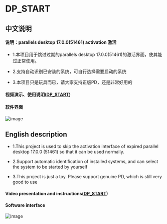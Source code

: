 # DP_START
 ## 中文说明
 #### 说明：parallels desktop 17.0.0(51461) activation 激活

* 1.本项目用于跳过过期的parallels desktop 17.0.0(51461)的激活界面，使其能过正常使用。

* 2.支持自动识别已安装的系统，可自行选择需要启动的系统
  
* 3.本项目只是玩具而已，请大家支持正版PD，还是非常好用的

#### 视频演示、使用说明([DP_START](https://www.bilibili.com/video/BV1B3411i7ig?from=search&seid=12855561690544258139&spm_id_from=333.337.0.0))

#### 软件界面

![image](https://github.com/superCong/DP_START/raw/master/img/GUI.jpg)

 ## English description
* 1.This project is used to skip the activation interface of expired parallel desktop 17.0.0 (51461) so that it can be used normally.

* 2.Support automatic identification of installed systems, and can select the system to be started by yourself

* 3.This project is just a toy. Please support genuine PD, which is still very good to use

#### Video presentation and instructions([DP_START](https://www.bilibili.com/video/BV1B3411i7ig?from=search&seid=12855561690544258139&spm_id_from=333.337.0.0))

#### Software interface

![image](https://github.com/superCong/DP_START/raw/master/img/GUI.jpg)
